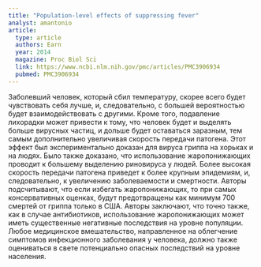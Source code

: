 ```yaml
---
title: "Population-level effects of suppressing fever"
analyst: amantonio
article:
  type: article
  authors: Earn
  year: 2014
  magazine: Proc Biol Sci
  link: https://www.ncbi.nlm.nih.gov/pmc/articles/PMC3906934
  pubmed: PMC3906934
---
```


Заболевший человек, который сбил температуру, скорее всего будет чувствовать себя лучше, и, следовательно, с большей вероятностью будет взаимодействовать с другими. Кроме того, подавление лихорадки может привести к тому, что человек будет и выделять больше вирусных частиц, и дольше будет остaваться заразным, тем самым дополнительно увеличивая скорость передачи патогена. Этот эффект был экспериментально доказан для вируса гриппа на хорьках и на людях. Было также доказано, что использование жаропонижающих проводит к большему выделению риновируса у людей. Более высокая скорость передачи патогена приведет к более крупным эпидемиям, и, следовательно, к увеличению заболеваемости и смертности.
Авторы подсчитывают, что если избегать жаропонижающих, то при самых консервативных оценках, будут предотвращены как минимум 700 смертей от гриппа только в США.
Авторы заключают, что точно также, как в случае антибиотиков, использование жаропонижающих может иметь существенные негативные последствия на уровне популяции. Любое медицинское вмешательство, направленное на облегчение симптомов инфекционного заболевания у человека, должно также оцениваться в свете потенциально опасных последствий на уровне населения.
